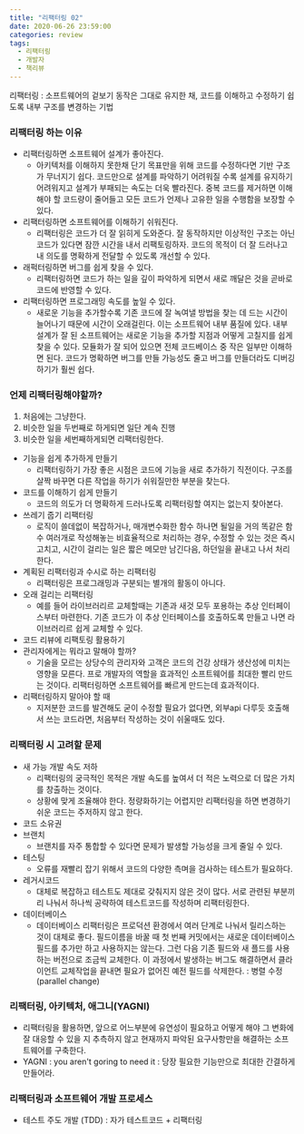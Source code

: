 ```yaml
---
title: "리팩터링 02"
date: 2020-06-26 23:59:00
categories: review
tags:
  - 리팩터링
  - 개발자
  - 책리뷰
---
```


리팩터링 : 소프트웨어의 겉보기 동작은 그대로 유지한 채, 코드를 이해하고 수정하기 쉽도록 내부 구조를 변경하는 기법

### 리팩터링 하는 이유

- 리팩터링하면 소프트웨어 설계가 좋아진다.
    - 아키텍처를 이해하지 못한채 단기 목표만을 위해 코드를 수정하다면 기반 구조가 무너지기 쉽다. 코드만으로 설계를 파악하기 어려워질 수록 설계를 유지하기 어려워지고 설계가 부패되는 속도는 더욱 빨라진다. 중복 코드를 제거하면 이해해야 할 코드량이 줄어들고 모든 코드가 언제나 고유한 일을 수행함을 보장할 수 있다.
- 리팩터링하면 소프트웨어를 이해하기 쉬워진다.
    - 리팩터링은 코드가 더 잘 읽히게 도와준다. 잘 동작하지만 이상적인 구조는 아닌 코드가 있다면 잠깐 시간을 내서 리팩토링하자. 코드의 목적이 더 잘 드러나고 내 의도를 명확하게 전달할 수 있도록 개선할 수 있다.
- 래퍽터링하면 버그를 쉽게 찾을 수 있다.
    - 리팩터링하면 코드가 하는 일을 깊이 파악하게 되면서 새로 깨달은 것을 곧바로 코드에 반영할 수 있다.
- 리팩터링하면 프로그래밍 속도를 높일 수 있다.
    - 새로운 기능을 추가할수록 기존 코드에 잘 녹여낼 방법을 찾는 데 드는 시간이 늘어나기 때문에 시간이 오래걸린다. 이는 소프트웨어 내부 품질에 있다. 내부 설계가 잘 된 소프트웨어는 새로운 기능을 추가할 지점과 어떻게 고칠지를 쉽게 찾을 수 있다. 모듈화가 잘 되어 있으면 전체 코드베이스 중 작은 일부만 이해하면 된다. 코드가 명확하면 버그를 만들 가능성도 줄고 버그를 만들더라도 디버깅하기가 훨씬 쉽다.

### 언제 리팩터링해야할까?

1. 처음에는 그냥한다.
2. 비슷한 일을 두번째로 하게되면 일단 계속 진행
3. 비슷한 일을 세번째하게되면 리팩터링한다.
- 기능을 쉽게 추가하게 만들기
    - 리팩터링하기 가장 좋은 시점은 코드에 기능을 새로 추가하기 직전이다. 구조를 살짝 바꾸면 다른 작업을 하기가 쉬워질만한 부분을 찾는다.
- 코드를 이해하기 쉽게 만들기
    - 코드의 의도가 더 명확하게 드러나도록 리팩터링할 여지는 없는지 찾아본다.
- 쓰레기 줍기 리팩터링
    - 로직이 쓸데없이 복잡하거나, 매개변수화한 함수 하나면 될일을 거의 똑같은 함수 여러개로 작성해놓는 비효율적으로 처리하는 경우, 수정할 수 있는 것은 즉시 고치고, 시간이 걸리는 일은  짧은 메모만 남긴다음, 하던일을 끝내고 나서 처리한다.
- 계획된 리팩터링과 수시로 하는 리팩터링
    - 리팩터링은 프로그래밍과 구분되는 별개의 활동이 아니다.
- 오래 걸리는 리팩터링
    - 예를 들어 라이브러리르 교체할때는 기존과 새것 모두 포용하는 추상 인터페이스부터 마련한다. 기존 코드가 이 추상 인터페이스를 호출하도록 만들고 나면 라이브러리르 쉽게 교체할 수 있다.
- 코드 리뷰에 리팩토링 활용하기
- 관리자에게는 뭐라고 말해야 할까?
    - 기술을 모르는 상당수의 관리자와 고객은 코드의 건강 상태가 생산성에 미치는 영향을 모른다. 프로 개발자의 역할을 효과적인 소프트웨어를 최대한 빨리 만드는 것이다. 리팩터링하면 소프트웨어를 빠르게 만드는데 효과적이다.
- 리팩터링하지 말아야 할 때
    - 지저분한 코드를 발견해도 굳이 수정할 필요가 없다면, 외부api 다루듯 호출해서 쓰는 코드라면, 처음부터 작성하는 것이 쉬울때도 있다.

### 리팩터링 시 고려할 문제

- 새 가능 개발 속도 저하
    - 리팩터링의 궁극적인 목적은 개발 속도를 높여서 더 적은 노력으로 더 많은 가치를 창출하는 것이다.
    - 상황에 맞게 조율해야 한다. 정량화하기는 어렵지만 리팩터링을 하면 변경하기 쉬운 코드는 주저하지 않고 한다.
- 코드 소유권
- 브랜치
    - 브랜치를 자주 통합할 수 있다면 문제가 발생할 가능성을 크게 줄일 수 있다.
- 테스팅
    - 오류를 재빨리 잡기 위해서 코드의 다양한 측며을 검사하는 테스트가 필요하다.
- 레거시코드
    - 대체로 복잡하고 테스트도 제대로 갖춰지지 않은 것이 많다. 서로 관련된 부분끼리 나눠서 하나씩 공략하여 테스트코드를 작성하며 리팩터링한다.
- 데이터베이스
    - 데이터베이스 리팩터링은 프로덕션 환경에서 여러 단계로 나눠서 릴리스하는 것이 대체로 좋다. 필드이름을 바꿀 때 첫 번째 커밋에서는 새로운 데이터베이스 필드를 추가만 하고 사용하지는 않는다. 그런 다음 기존 필드와 새 플드를 사용하는 버전으로 조금씩 교체한다. 이 과정에서 발생하는 버그도 해결하면서 클라이언트 교체작업을 끝내면 필요가 없어진 예전 필드를 삭제한다. : 병렬 수정(parallel change)

### 리팩터링, 아키텍처, 애그니(YAGNI)

- 리팩터링을 활용하면, 앞으로 어느부분에 유연성이 필요하고 어떻게 해야 그 변화에 잘 대응할 수 있을 지 추측하지 않고 현재까지 파악된 요구사항만을 해결하는 소프트웨어를 구축한다.
- YAGNI : you aren't goring to need it : 당장 필요한 기능만으로 최대한 간결하게 만들어라.

### 리팩터링과 소프트웨어 개발 프로세스

- 테스트 주도 개발 (TDD) : 자가 테스트코드 + 리팩터링